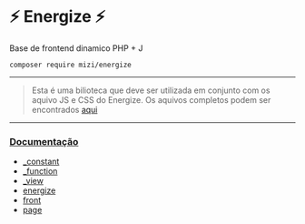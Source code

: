 # ⚡ Energize ⚡ 

Base de frontend dinamico PHP + J

    composer require mizi/energize

---

> Esta é uma bilioteca que deve ser utilizada em conjunto com os aquivo JS e CSS do Energize. 
> Os aquivos completos podem ser encontrados [aqui](https://mundoizi.com/mizi)

---

### [Documentação](https://github.com/mizi-php/energize/tree/main/.doc)

- [_constant](https://github.com/mizi-php/energize/tree/main/.doc/_constant.md)
- [_function](https://github.com/mizi-php/energize/tree/main/.doc/_function.md)
- [_view](https://github.com/mizi-php/energize/tree/main/.doc/_view.md)
- [energize](https://github.com/mizi-php/energize/tree/main/.doc/energize.md)
- [front](https://github.com/mizi-php/energize/tree/main/.doc/front.md)
- [page](https://github.com/mizi-php/energize/tree/main/.doc/page.md)